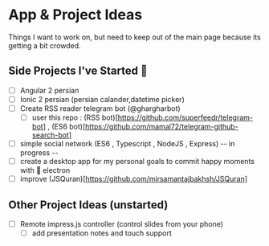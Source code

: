 # App & Project Ideas

Things I want to work on, but need to keep out of the main page because its getting a bit crowded.

## Side Projects I've Started 🌟
- [ ] Angular 2 persian
- [ ] Ionic 2 persian (persian calander,datetime picker)
- [ ] Create RSS reader telegram bot (@ghargharbot)
	- [ ] user this repo : (RSS bot)[https://github.com/superfeedr/telegram-bot] , (ES6 bot)[https://github.com/mamal72/telegram-github-search-bot]
- [ ] simple social network (ES6 , Typescript , NodeJS , Express) -- in progress --
- [ ] create a desktop app for my personal goals to commit happy moments with :large_blue_circle: electron
- [ ] improve (JSQuran)[https://github.com/mirsamantajbakhsh/JSQuran]
## Other Project Ideas (unstarted)

- [ ] Remote impress.js controller (control slides from your phone)
	- [ ] add presentation notes and touch support
